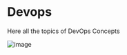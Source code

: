 # Devops
Here all the topics of DevOps Concepts

![image](https://github.com/user-attachments/assets/aa883838-247d-4005-9193-786877d68cdc)

